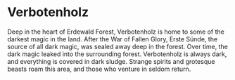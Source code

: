 # Verbotenholz
Deep in the heart of Erdewald Forest, Verbotenholz  is home to some of the darkest magic in the land. After the War of Fallen Glory, Erste Sünde, the source of all dark magic, was sealed away deep in the forest. Over time, the dark magic leaked into the surrounding forest. Verbotenholz is always dark, and everything is covered in dark sludge. Strange spirits and grotesque beasts roam this area, and those who venture in seldom return.